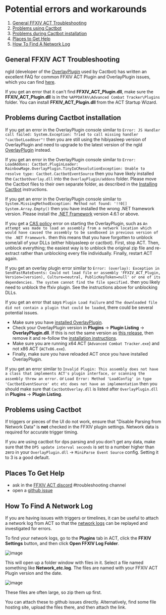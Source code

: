 # Potential errors and workarounds

1. [General FFXIV ACT Troubleshooting](#general-ffxiv-act-troubleshooting)
1. [Problems using Cactbot](#problems-using-cactbot)
1. [Problems during Cactbot installation](#problems-during-cactbot-installation)
1. [Places to Get Help](#places-to-get-help)
1. [How To Find A Network Log](#how-to-find-a-network-log)

## General FFXIV ACT Troubleshooting

ngld (developer of the [OverlayPlugin](https://github.com/ngld/OverlayPlugin) used by Cactbot) has written an excellent FAQ for common FFXIV ACT Plugin and OverlayPlugin issues, which you can find [here](https://gist.github.com/ngld/e2217563bbbe1750c0917217f136687d).

If you get an error that it can't find **FFXIV_ACT_Plugin.dll**, make sure the **FFXIV_ACT_Plugin.dll** is in the `%APPDATA%\Advanced Combat Tracker\Plugins` folder.
You can install **FFXIV_ACT_Plugin.dll** from the ACT Startup Wizard.

## Problems during Cactbot installation

If you get an error in the OverlayPlugin console similar to `Error: JS Handler call failed: System.Exception: Tried to call missing handler "cactbotLoadUser"!` then you are still using the hibiyasleep version of OverlayPlugin and need to upgrade to the latest version of the ngld [OverlayPlugin](https://github.com/ngld/OverlayPlugin/releases/latest) instead.

If you get an error in the OverlayPlugin console similar to `Error: LoadAddons: Cactbot.PluginLoader: RainbowMage.OverlayPlugin.TinyIoCResolutionException: Unable to resolve type: Cactbot.CactbotEventSource` then you have likely installed the `CactbotOverlay.dll` into the `OverlayPlugin/addons` folder.  Please move the Cactbot files to their own separate folder, as described in the [Installing Cactbot](https://github.com/quisquous/cactbot#installing-cactbot) instructions.

If you get an error in the OverlayPlugin console similar to `System.MissingMethodException: Method not found: '!!0[] System.Array.Empty()` then you have installed the wrong .NET framework version.  Please install the [.NET Framework](https://www.microsoft.com/net/download/framework) version 4.6.1 or above.

If you get a [CAS policy](https://blogs.msdn.microsoft.com/drew/2009/12/23/xunit-and-td-net-fixing-the-attempt-was-made-to-load-an-assembly-from-a-network-location-problem/) error on starting the OverlayPlugin, such as `An attempt was made to load an assembly from a network location which would have caused the assembly to be sandboxed in previous version of the .NET Framework.` then this means that you have forgotten to unblock some/all of your DLLs (either hibiyasleep or cactbot).  First, stop ACT.  Then, unblock everything; the easiest way is to unblock the original zip file and re-extract rather than unblocking every file individually.  Finally, restart ACT again.

If you get an overlay plugin error similar to `Error: (overlay): Exception in SendFastRateEvents: Could not load file or assembly 'FFXIV_ACT_Plugin, Version=(version), Culture=neutral, PublicKeyToken=null' or one of its dependencies. The system cannot find the file specified.` then you likely need to unblock the ffxiv plugin.  See the instructions above for unblocking DLLs.

If you get an error that says `Plugin Load Failure` and `The downloaded file did not contain a plugin that could be loaded`,
there could be several potential issues.

- Make sure you have [installed OverlayPlugin](https://github.com/quisquous/cactbot#install-ngld-overlayplugin).
- Check your OverlayPlugin version in **Plugins** -> **Plugin Listing** -> **OverlayPlugin.dll**.
If this is not the same version as [this release](https://github.com/ngld/OverlayPlugin/releases/latest),
then remove it and re-follow the [installation instructions](https://github.com/quisquous/cactbot#install-ngld-overlayplugin).
- Make sure you are running x64 ACT (`Advanced Combat Tracker.exe`) and not x86 ACT (`ACTx86.exe`).
- Finally, make sure you have reloaded ACT once you have installed OverlayPlugin.

If you get an error similar to
`Invalid Plugin: This assembly does not have a class that implements ACT's plugin interface, or scanning the assembly threw an error.`
or
`Load Error: Method 'LoadConfig' in type 'CactbotEventSource' etc etc does not have an implementation`
then you should make sure that `CactbotOverlay.dll` is listed after `OverlayPlugin.dll` in
**Plugins** -> **Plugin Listing**.

## Problems using Cactbot

If triggers or pieces of the UI do not work, ensure that "Disable Parsing from Network Data" is **not** checked in the FFXIV plugin settings. Network data is required for accurate trigger timing.

If you are using cactbot for dps parsing and you don't get any data, make sure that the `DPS update interval seconds` is set to a number higher than zero in your `OverlayPlugin.dll` -> `MiniParse Event Source` config.  Setting it to 3 is a good default.

## Places To Get Help

- ask in the [FFXIV ACT discord](https://discord.gg/ahFKcmx) #troubleshooting channel
- open a [github issue](https://github.com/quisquous/cactbot/issues)

## How To Find A Network Log

If you are having issues with triggers or timelines,
it can be useful to attach a network log from ACT
so that the [network logs](LogGuide.md#network-log-lines)
can be replayed and investigated for errors.

To find your network logs, go to the **Plugins** tab in ACT,
click the **FFXIV Settings** button,
and then click **Open FFXIV Log Folder**.

![image](images/troubleshooting_openlogfolder.png)

This will open up a folder window with files in it.
Select a file named something like **Network_etc.log**.
The files are named with your FFXIV ACT Plugin version and the date.

![image](images/troubleshooting_networklog.png)

These files are often large, so zip them up first.

You can attach these to github issues directly.
Alternatively, find some file hosting site,
upload the files there,
and then attach the link.
